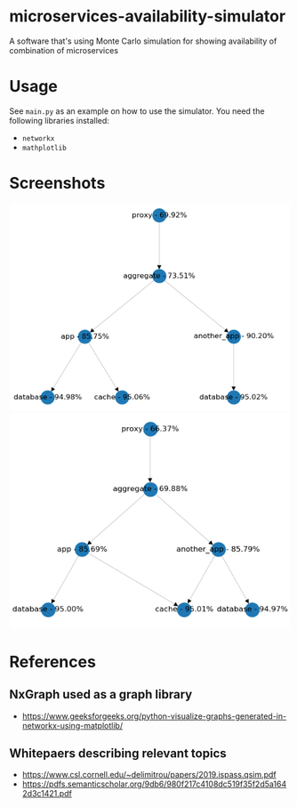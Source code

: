# microservices-availability-simulator
A software that's using Monte Carlo simulation for showing availability of combination of microservices

# Usage
See `main.py` as an example on how to use the simulator. You need the following libraries installed:
- `networkx`
- `mathplotlib`

# Screenshots
![screenshot1](docs/service_dependency_graph.png)
![screenshot2](docs/service_dependency_graph_shared_cache.png)

# References

## NxGraph used as a graph library
- https://www.geeksforgeeks.org/python-visualize-graphs-generated-in-networkx-using-matplotlib/


## Whitepaers describing relevant topics
-  https://www.csl.cornell.edu/~delimitrou/papers/2019.ispass.qsim.pdf
- https://pdfs.semanticscholar.org/9db6/980f217c4108dc519f35f2d5a1642d3c1421.pdf